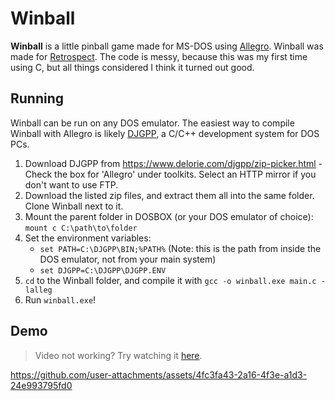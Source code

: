 # Winball

**Winball** is a little pinball game made for MS-DOS using [Allegro](https://liballeg.org/). Winball was made for [Retrospect](https://retrospect.hackclub.com). The code is messy, because this was my first time using C, but all things considered I think it turned out good.

## Running

Winball can be run on any DOS emulator. The easiest way to compile Winball with Allegro is likely [DJGPP](https://www.delorie.com/djgpp/), a C/C++ development system for DOS PCs.

1. Download DJGPP from https://www.delorie.com/djgpp/zip-picker.html - Check the box for 'Allegro' under toolkits. Select an HTTP mirror if you don't want to use FTP.
2. Download the listed zip files, and extract them all into the same folder. Clone Winball next to it.
3. Mount the parent folder in DOSBOX (or your DOS emulator of choice): `mount c C:\path\to\folder`
4. Set the environment variables:
    - `set PATH=C:\DJGPP\BIN;%PATH%` (Note: this is the path from inside the DOS emulator, not from your main system)
    - `set DJGPP=C:\DJGPP\DJGPP.ENV`
5. `cd` to the Winball folder, and compile it with `gcc -o winball.exe main.c -lalleg`
6. Run `winball.exe`!

## Demo

> Video not working? Try watching it [here](https://github.com/user-attachments/assets/4fc3fa43-2a16-4f3e-a1d3-24e993795fd0).

https://github.com/user-attachments/assets/4fc3fa43-2a16-4f3e-a1d3-24e993795fd0
